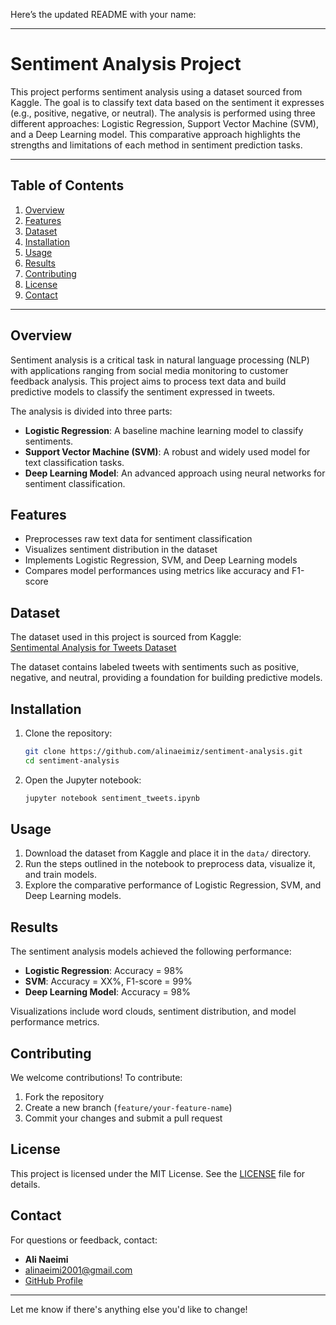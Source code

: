 Here’s the updated README with your name:

---

# **Sentiment Analysis Project**  

This project performs sentiment analysis using a dataset sourced from Kaggle. The goal is to classify text data based on the sentiment it expresses (e.g., positive, negative, or neutral). The analysis is performed using three different approaches: Logistic Regression, Support Vector Machine (SVM), and a Deep Learning model. This comparative approach highlights the strengths and limitations of each method in sentiment prediction tasks.  

---

## **Table of Contents**  

1. [Overview](#overview)  
2. [Features](#features)  
3. [Dataset](#dataset)  
4. [Installation](#installation)  
5. [Usage](#usage)  
6. [Results](#results)  
7. [Contributing](#contributing)  
8. [License](#license)  
9. [Contact](#contact)  

---

## **Overview**  

Sentiment analysis is a critical task in natural language processing (NLP) with applications ranging from social media monitoring to customer feedback analysis. This project aims to process text data and build predictive models to classify the sentiment expressed in tweets.  

The analysis is divided into three parts:  
- **Logistic Regression**: A baseline machine learning model to classify sentiments.  
- **Support Vector Machine (SVM)**: A robust and widely used model for text classification tasks.  
- **Deep Learning Model**: An advanced approach using neural networks for sentiment classification.  

## **Features**  

- Preprocesses raw text data for sentiment classification  
- Visualizes sentiment distribution in the dataset  
- Implements Logistic Regression, SVM, and Deep Learning models  
- Compares model performances using metrics like accuracy and F1-score  

## **Dataset**  

The dataset used in this project is sourced from Kaggle:  
[Sentimental Analysis for Tweets Dataset](https://www.kaggle.com/datasets/gargmanas/sentimental-analysis-for-tweets/code)  

The dataset contains labeled tweets with sentiments such as positive, negative, and neutral, providing a foundation for building predictive models.  

## **Installation**  

1. Clone the repository:  

   ```bash
   git clone https://github.com/alinaeimiz/sentiment-analysis.git
   cd sentiment-analysis
   ```  

2. Open the Jupyter notebook:  

   ```bash
   jupyter notebook sentiment_tweets.ipynb
   ```  

## **Usage**  

1. Download the dataset from Kaggle and place it in the `data/` directory.  
2. Run the steps outlined in the notebook to preprocess data, visualize it, and train models.  
3. Explore the comparative performance of Logistic Regression, SVM, and Deep Learning models.  

## **Results**  

The sentiment analysis models achieved the following performance:  

- **Logistic Regression**: Accuracy = 98% 
- **SVM**: Accuracy = XX%, F1-score = 99%  
- **Deep Learning Model**: Accuracy = 98%

Visualizations include word clouds, sentiment distribution, and model performance metrics.  

## **Contributing**  

We welcome contributions! To contribute:  

1. Fork the repository  
2. Create a new branch (`feature/your-feature-name`)  
3. Commit your changes and submit a pull request  

## **License**  

This project is licensed under the MIT License. See the [LICENSE](LICENSE) file for details.  

## **Contact**  

For questions or feedback, contact:  
- **Ali Naeimi**  
- [alinaeimi2001@gmail.com](mailto:alinaeimi2001@gmail.com)  
- [GitHub Profile](https://github.com/alinaeimiz)  

---

Let me know if there's anything else you'd like to change!